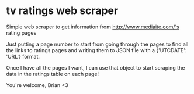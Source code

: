 tv ratings web scraper
================

Simple web scraper to get information from http://www.mediaite.com/'s rating pages

Just putting a page number to start from going through the pages to find all the links to ratings pages and writing them to JSON file with a {'UTCDATE': 'URL'} format.

Once I have all the pages I want, I can use that object to start scraping the data in the ratings table on each page! 

You're welcome, Brian <3
